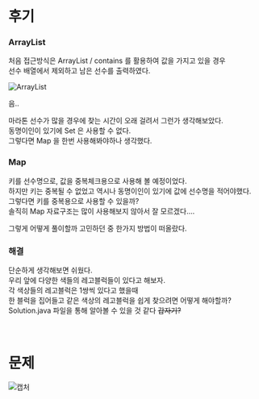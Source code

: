 후기
==
### ArrayList
처음 접근방식은 ArrayList / contains 를 활용하여 값을 가지고 있을 경우   
선수 배열에서 제외하고 남은 선수를 출력하였다.   
   
![ArrayList](https://user-images.githubusercontent.com/73854324/113834185-81fb1780-97c5-11eb-85c0-10516f92722c.PNG)   

음..   
   
마라톤 선수가 많을 경우에 찾는 시간이 오래 걸려서 그런가 생각해보았다.   
동명이인이 있기에 Set 은 사용할 수 없다.   
그렇다면 Map 을 한번 사용해봐야하나 생각했다.
   
### Map
키를 선수명으로, 값을 중복체크용으로 사용해 볼 예정이었다.   
하지만 키는 중복될 수 없었고 역시나 동명이인이 있기에 값에 선수명을 적어야했다.   
그렇다면 키를 중복용으로 사용할 수 있을까?   
솔직히 Map 자료구조는 많이 사용해보지 않아서 잘 모르겠다....   
   
그렇게 어떻게 풀이할까 고민하던 중 한가지 방법이 떠올랐다.   
   
### 해결
단순하게 생각해보면 쉬웠다.   
우리 앞에 다양한 색들의 레고블럭들이 있다고 해보자.   
각 색상들의 레고블럭은 1쌍씩 있다고 했을때   
한 블럭을 집어들고 같은 색상의 레고블럭을 쉽게 찾으려면 어떻게 해야할까?   
Solution.java 파일을 통해 알아볼 수 있을 것 같다 ~~갑자기?~~
<br><br><br>

문제
===
![캡처](https://user-images.githubusercontent.com/73854324/113831776-eff20f80-97c2-11eb-9e30-88070662c16a.PNG)
